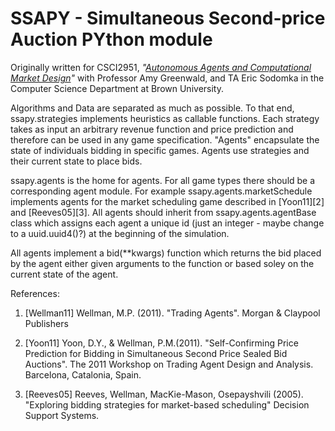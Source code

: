 SSAPY - Simultaneous Second-price Auction PYthon module
=======================================================

Originally written for CSCI2951, *"[Autonomous Agents and Computational Market Design](http://www.cs.brown.edu/courses/csci2951-c/)"*
with Professor Amy Greenwald, and TA Eric Sodomka in the Computer Science Department at Brown University.

Algorithms and Data are separated as much as possible. To that end, ssapy.strategies implements heuristics as callable functions.
Each strategy takes as input an arbitrary revenue function and price prediction and therefore can be used in any game specification.
"Agents" encapsulate the state of individuals bidding in specific games. Agents use strategies and their current state to place bids.

ssapy.agents is the home for agents. For all game types there should be a corresponding agent module. For example ssapy.agents.marketSchedule
implements agents for the market scheduling game described in [Yoon11][2] and [Reeves05][3]. All agents should inherit from ssapy.agents.agentBase class which assigns 
each agent a unique id (just an integer - maybe change to a uuid.uuid4()?) at the beginning of the simulation.

All agents implement a bid(**kwargs) function which returns the bid placed by the agent either given arguments to the function or based
soley on the current state of the agent.

References:

 1. [Wellman11] Wellman, M.P. (2011). "Trading Agents". Morgan & Claypool Publishers   

 1. [Yoon11] Yoon, D.Y., & Wellman, P.M.(2011). "Self-Confirming Price Prediction for Bidding in Simultaneous Second Price Sealed Bid Auctions". The 2011 Workshop on Trading Agent Design and Analysis. Barcelona, Catalonia, Spain.   

 3. [Reeves05] Reeves, Wellman, MacKie-Mason, Osepayshvili (2005). "Exploring bidding strategies for market-based scheduling" Decision Support Systems.